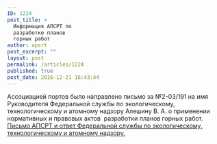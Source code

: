 ```yaml
---
ID: 1224
post_title: >
  Информация АПСРТ по
  разработке планов
  горных работ
author: apsrt
post_excerpt: ""
layout: post
permalink: /articles/1224
published: true
post_date: 2016-12-21 16:43:44
---
```

Ассоциацией портов было направлено письмо за №2-03/191 на имя Руководителя Федеральной службы по экологическому, технологическому и атомному надзору Алешину В. А. о применении нормативных и правовых актов  разработки планов горных работ.
<a href="http://www.apsrt.ru/wp-content/uploads/2016/12/Письмо-АПСРТ-и-ответ-Федеральной-службы-по-экологическому-технологическому-и-атомному-наджору..pdf">Письмо АПСРТ и ответ Федеральной службы по экологическому, технологическому и атомному надзору.</a>